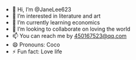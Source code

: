 - 👋 Hi, I’m @JaneLee623
- 👀 I’m interested in literature and art
- 🌱 I’m currently learning economics
- 💞️ I’m looking to collaborate on loving the world
- 📫 You can reach me by 450167523@qq.com
- 😄 Pronouns: Coco
- ⚡ Fun fact: Love life

<!---
JaneLee623/JaneLee623 is a ✨ special ✨ repository because its `README.md` (this file) appears on your GitHub profile.
You can click the Preview link to take a look at your changes.
--->
